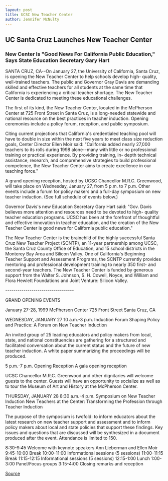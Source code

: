 ```yaml
---
layout: post
title: UCSC New Teacher Center
author: Jennifer McNulty
---
```


## UC Santa Cruz Launches New Teacher Center

### New Center Is "Good News For California Public Education," Says State Education Secretary Gary Hart

SANTA CRUZ, CA--On January 27, the University of California, Santa Cruz, is opening the New Teacher Center to help schools develop high- quality, well-trained teachers. The public and Governor Gray Davis are demanding skilled and effective teachers for all students at the same time that California is experiencing a critical teacher shortage. The New Teacher Center is dedicated to meeting these educational challenges.

The first of its kind, the New Teacher Center, located in the McPherson Center at 725 Front Street in Santa Cruz, is a long-needed statewide and national resource on the best practices in teacher induction. Opening ceremonies include a policy forum, reception, and public symposium.

Citing current projections that California's credentialed teaching pool will have to double in size within the next five years to meet class size reduction goals, Center Director Ellen Moir said: "California added nearly 27,000 teachers to its rolls during 1998 alone--many with little or no professional training or practical experience. By providing training, in- depth technical assistance, research, and comprehensive strategies to build professional competence, the New Teacher Center aims to create excellence in our teaching force."

A grand opening reception, hosted by UCSC Chancellor M.R.C. Greenwood, will take place on Wednesday, January 27, from 5 p.m. to 7 p.m. Other events include a forum for policy makers and a full-day symposium on new teacher induction. (See full schedule of events below.)

Governor Davis's new Education Secretary Gary Hart said: "Gov. Davis believes more attention and resources need to be devoted to high- quality teacher education programs. UCSC has been at the forefront of thoughtful and effective innovation in teacher education, and the creation of the New Teacher Center is good news for California public education."

The New Teacher Center is the brainchild of the highly successful Santa Cruz New Teacher Project (SCNTP), an 11-year partnership among UCSC, the Santa Cruz County Office of Education, and 15 school districts in the Monterey Bay Area and Silicon Valley. One of California's Beginning Teacher Support and Assessment Programs, the SCNTP currently provides mentoring and professional development training to nearly 350 first- and second-year teachers. The New Teacher Center is funded by generous support from the Walter S. Johnson, S. H. Cowell, Noyce, and William and Flora Hewlett Foundations and Joint Venture: Silicon Valley.

\----------------------------------

GRAND OPENING EVENTS

January 27-28, 1999 McPherson Center 725 Front Street Santa Cruz, CA

WEDNESDAY, JANUARY 27 10 a.m.-3 p.m. Induction Forum Shaping Policy and Practice: A Forum on New Teacher Induction

An invited group of 25 leading educators and policy makers from local, state, and national constituencies are gathering for a structured and facilitated conversation about the current status and the future of new teacher induction. A white paper summarizing the proceedings will be produced.

5 p.m.-7 p.m. Opening Reception A gala opening reception

UCSC Chancellor M.R.C. Greenwood and other dignitaries will welcome guests to the center. Guests will have an opportunity to socialize as well as to tour the Museum of Art and History at the McPherson Center.

THURSDAY, JANUARY 28 8:30 a.m.-4 p.m. Symposium on New Teacher Induction New Teachers at the Center: Transforming the Profession through Teacher Induction

The purpose of the symposium is twofold: to inform educators about the latest research on new teacher support and assessment and to inform policy makers about local and state policies that support these findings. Key issues and questions that are discussed will be synthesized in a document produced after the event. Attendance is limited to 150.

8:30-9:45 Welcome with keynote speakers Ann Lieberman and Ellen Moir 9:45-10:00 Break 10:00-11:00 Informational sessions (5 sessions) 11:00-11:15 Break 11:15-12:15 Informational sessions (5 sessions) 12:15-1:00 Lunch 1:00-3:00 Panel/Focus groups 3:15-4:00 Closing remarks and reception

[Source](http://www1.ucsc.edu/news_events/press_releases/archive/98-99/01-99/teachers.htm "Permalink to UC Santa Cruz: UCSC New Teacher Center")